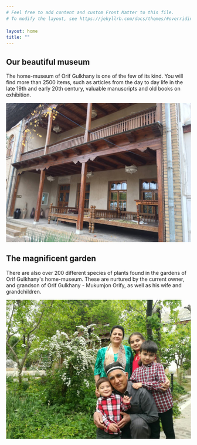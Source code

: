 ```yaml
---
# Feel free to add content and custom Front Matter to this file.
# To modify the layout, see https://jekyllrb.com/docs/themes/#overriding-theme-defaults

layout: home
title: ""
---
```


## Our beautiful museum ##
The home-museum of Orif Gulkhany is one of the few of its kind. You will find more than 2500 items, such as articles from the day to day life in the late 19th and early 20th century, valuable manuscripts and old books on exhibition.

![The Museum](pictures/museum/landscape_view.jpg)

## The magnificent garden ##
There are also over 200 different species of plants found in the gardens of Orif Gulkhany's home-museum. These are nurtured by the current owner, and grandson of Orif Gulkhany - Mukumjon Orify, as well as his wife and grandchildren.

![The Garden](pictures/garden/family_rightside_landscape.jpg)
